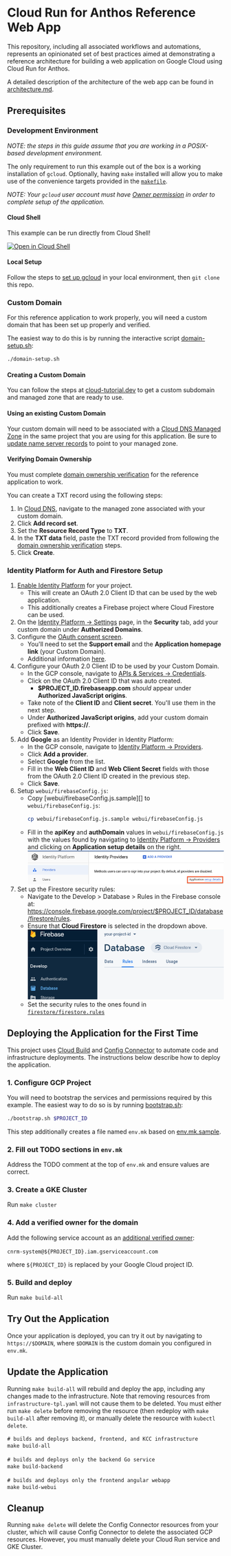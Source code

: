 # Cloud Run for Anthos Reference Web App

This repository, including all associated workflows and automations, represents
an opinionated set of best practices aimed at demonstrating a reference architecture
for building a web application on Google Cloud using Cloud Run for Anthos.

A detailed description of the architecture of the web app can be found in [architecture.md][].

## Prerequisites

### Development Environment

*NOTE: the steps in this guide assume that you are working in a POSIX-based
development environment.*

The only requirement to run this example out of the box is a working
installation of `gcloud`. Optionally, having `make` installed will allow you
to make use of the convenience targets provided in the [`makefile`][].

*NOTE: Your `gcloud` user account must have [Owner permission][] in order
to complete setup of the application.*

#### Cloud Shell

This example can be run directly from Cloud Shell!

[![Open in Cloud Shell](https://gstatic.com/cloudssh/images/open-btn.svg)](https://ssh.cloud.google.com/cloudshell/editor?cloudshell_git_repo=https%3A%2F%2Fgithub.com%2FGoogleCloudPlatform%2Fcloud-run-anthos-reference-web-app&cloudshell_git_branch=master)

#### Local Setup

Follow the steps to [set up gcloud][] in your local environment,
then `git clone` this repo.

### Custom Domain

For this reference application to work properly, you will need a custom domain
that has been set up properly and verified.

The easiest way to do this is by running the interactive script
[domain-setup.sh](domain-setup.sh):

```bash
./domain-setup.sh
```

#### Creating a Custom Domain

You can follow the steps at [cloud-tutorial.dev][] to get a
custom subdomain and managed zone that are ready to use.

#### Using an existing Custom Domain

Your custom domain will need to be associated with a [Cloud DNS Managed Zone][]
in the same project that you are using for this application. Be sure to
[update name server records][] to point to your managed zone.

#### Verifying Domain Ownership

You must complete [domain ownership verification][] for the reference
application to work.

You can create a TXT record using the following steps:

1. In [Cloud DNS][], navigate to the managed zone associated with your custom domain.
1. Click **Add record set**.
1. Set the **Resource Record Type** to **TXT**.
1. In the **TXT data** field, paste the TXT record provided from following the
   [domain ownership verification][] steps.
1. Click **Create**.

### Identity Platform for Auth and Firestore Setup

1. [Enable Identity Platform][] for your project.
   * This will create an OAuth 2.0 Client ID that can be used by the web application.
   * This additionally creates a Firebase project where Cloud Firestore can be used.
1. On the [Identity Platform -> Settings][] page, in the **Security** tab, add
   your custom domain under **Authorized Domains**.
1. Configure the [OAuth consent screen][].
   * You'll need to set the **Support email** and the
     **Application homepage link** (your Custom Domain).
   * Additional information
     [here](https://support.google.com/cloud/answer/6158849?hl=en#userconsent).
1. Configure your OAuth 2.0 Client ID to be used by your Custom Domain.
   * In the GCP console, navigate to [APIs & Services -> Credentials][].
   * Click on the OAuth 2.0 Client ID that was auto created.
     * **$PROJECT_ID.firebaseapp.com** _should_ appear under
       **Authorized JavaScript origins**.
   * Take note of the **Client ID** and **Client secret**. You'll use them in
     the next step.
   * Under **Authorized JavaScript origins**, add your custom domain prefixed
     with **https://**.
   * Click **Save**.
1. Add **Google** as an Identity Provider in Identity Platform:
   * In the GCP console, navigate to [Identity Platform -> Providers][].
   * Click **Add a provider**.
   * Select **Google** from the list.
   * Fill in the **Web Client ID** and **Web Client Secret** fields with those
     from the OAuth 2.0 Client ID created in the previous step.
   * Click **Save**.
1. Setup `webui/firebaseConfig.js`:
   * Copy [webui/firebaseConfig.js.sample][] to `webui/firebaseConfig.js`:
     ```bash
     cp webui/firebaseConfig.js.sample webui/firebaseConfig.js
     ```
   * Fill in the **apiKey** and **authDomain** values in
     `webui/firebaseConfig.js` with the values found by navigating to
     [Identity Platform -> Providers][] and clicking on
     **Application setup details** on the right.
     ![application setup details location](application_setup_details.png)
1. Set up the Firestore security rules:
   * Navigate to the Develop > Database > Rules in the Firebase console at:
     <https://console.firebase.google.com/project/$PROJECT_ID/database/firestore/rules>.
   * Ensure that **Cloud Firestore** is selected in the dropdown above.
     ![firestore rules page](firestore_rules_page.png)
   * Set the security rules to the ones found in
     [`firestore/firestore.rules`](firestore/firestore.rules)

## Deploying the Application for the First Time

This project uses [Cloud Build][] and [Config Connector][] to automate code and
infrastructure deployments.
The instructions below describe how to deploy the application.

### 1. Configure GCP Project

You will need to bootstrap the services and permissions required by this example.
The easiest way to do so is by running [bootstrap.sh](bootstrap.sh):

```bash
./bootstrap.sh $PROJECT_ID
```

This step additionally creates a file named `env.mk` based on [env.mk.sample](env.mk.sample).

### 2. Fill out TODO sections in `env.mk`

Address the TODO comment at the top of `env.mk` and ensure values are correct.

### 3. Create a GKE Cluster

Run `make cluster`

### 4. Add a verified owner for the domain

Add the following service account as an [additional verified owner][]:

`cnrm-system@${PROJECT_ID}.iam.gserviceaccount.com`

where `${PROJECT_ID}` is replaced by your Google Cloud project ID.

### 5. Build and deploy

Run `make build-all`

## Try Out the Application

Once your application is deployed, you can try it out by navigating to `https://$DOMAIN`,
where `$DOMAIN` is the custom domain
you configured in `env.mk`.

## Update the Application

Running `make build-all` will rebuild and deploy the app, including any changes
made to the infrastructure. Note that removing resources from `infrastructure-tpl.yaml`
will not cause them to be deleted. You must either run `make delete` before removing
the resource (then redeploy with `make build-all` after removing it), or manually
delete the resource with `kubectl delete`.

```shell
# builds and deploys backend, frontend, and KCC infrastructure
make build-all

# builds and deploys only the backend Go service
make build-backend

# builds and deploys only the frontend angular webapp
make build-webui
```

## Cleanup

Running `make delete` will delete the Config Connector resources from your cluster,
which will cause Config Connector to delete the associated GCP resources.
However, you must manually delete your Cloud Run service and GKE Cluster.

[APIs & Services -> Credentials]: https://console.cloud.google.com/apis/credentials
[Cloud Build]: https://cloud.google.com/cloud-build/docs
[Config Connector]: https://cloud.google.com/config-connector/docs
[Cloud DNS Managed Zone]: https://cloud.google.com/dns/zones
[Cloud DNS]: https://console.cloud.google.com/net-services/dns/zones
[update name server records]: https://cloud.google.com/dns/docs/migrating#update_your_registrars_name_server_records
[domain ownership verification]: https://cloud.google.com/storage/docs/domain-name-verification#verification
[additional verified owner]: https://cloud.google.com/storage/docs/domain-name-verification?_ga=2.256052552.-234301672.1582050261#additional_verified_owners
[Enable Identity Platform]: https://console.cloud.google.com/marketplace/details/google-cloud-platform/customer-identity
[Identity Platform -> Providers]: https://console.cloud.google.com/customer-identity/providers
[Identity Platform quickstart guide]: https://cloud.google.com/identity-platform/docs/quickstart-email-password#sign_the_user_in
[Identity Platform page in the GCP console]: https://console.cloud.google.com/marketplace/details/google-cloud-platform/customer-identity
[OAuth consent screen]: https://console.cloud.google.com/apis/credentials/consent
[Identity Platform -> Settings]: https://console.cloud.google.com/customer-identity/settings
[Setting up OAuth 2.0 guide]: https://support.google.com/cloud/answer/6158849?hl=en
[set up gcloud]: https://cloud.google.com/sdk/docs
[`makefile`]: makefile
[Owner permission]: https://console.cloud.google.com/iam-admin/roles/details/roles%3Cowner
[architecture.md]: ./docs/architecture.md
[cloud-tutorial.dev]: https://cloud-tutorial.dev/
